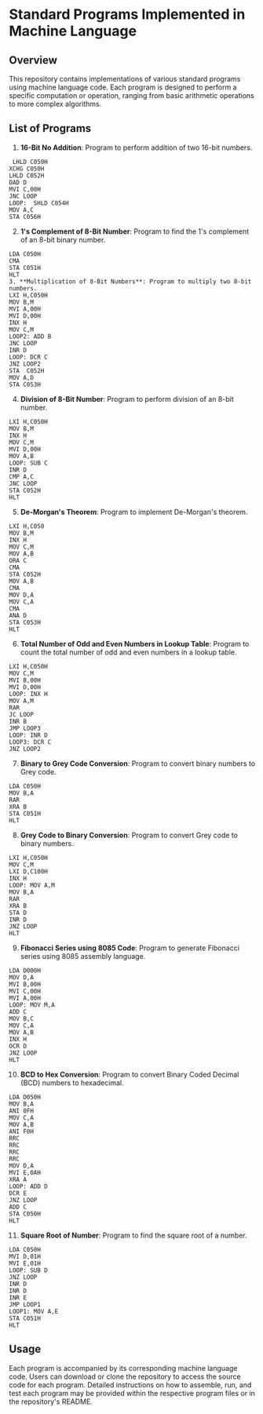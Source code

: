 # Standard Programs Implemented in Machine Language

## Overview
This repository contains implementations of various standard programs using machine language code. Each program is designed to perform a specific computation or operation, ranging from basic arithmetic operations to more complex algorithms.

## List of Programs

1. **16-Bit No Addition**: Program to perform addition of two 16-bit numbers.
```
 LHLD C050H
XCHG C050H
LHLD C052H
DAD D
MVI C,00H
JNC LOOP
LOOP:  SHLD C054H
MOV A,C
STA C056H
 ```
2. **1's Complement of 8-Bit Number**: Program to find the 1's complement of an 8-bit binary number.
```
LDA C050H
CMA
STA C051H
HLT
3. **Multiplication of 8-Bit Numbers**: Program to multiply two 8-bit numbers.
LXI H,C050H
MOV B,M
MVI A,00H
MVI D,00H
INX H
MOV C,M
LOOP2: ADD B
JNC LOOP
INR D
LOOP: DCR C
JNZ LOOP2
STA  C052H
MOV A,D
STA C053H
```
4. **Division of 8-Bit Number**: Program to perform division of an 8-bit number.
```
LXI H,C050H
MOV B,M
INX H
MOV C,M
MVI D,00H
MOV A,B
LOOP: SUB C
INR D
CMP A,C
JNC LOOP
STA C052H
HLT
```
5. **De-Morgan's Theorem**: Program to implement De-Morgan's theorem.
```
LXI H,C050
MOV B,M
INX H
MOV C,M
MOV A,B
ORA C
CMA 
STA C052H
MOV A,B
CMA
MOV D,A
MOV C,A
CMA 
ANA D
STA C053H
HLT
```
6. **Total Number of Odd and Even Numbers in Lookup Table**: Program to count the total number of odd and even numbers in a lookup table.
```
LXI H,C050H
MOV C,M
MVI B,00H
MVI D,00H
LOOP: INX H
MOV A,M
RAR
JC LOOP
INR B
JMP LOOP3
LOOP: INR D
LOOP3: DCR C
JNZ LOOP2

```
7. **Binary to Grey Code Conversion**: Program to convert binary numbers to Grey code.
```
LDA C050H
MOV B,A
RAR 
XRA B
STA C051H
HLT
```
8. **Grey Code to Binary Conversion**: Program to convert Grey code to binary numbers.
```
LXI H,C050H
MOV C,M
LXI D,C100H
INX H
LOOP: MOV A,M
MOV B,A
RAR
XRA B
STA D
INR D
JNZ LOOP
HLT
```
9. **Fibonacci Series using 8085 Code**: Program to generate Fibonacci series using 8085 assembly language.
```
LDA D000H
MOV D,A
MVI B,00H
MVI C,00H
MVI A,00H
LOOP: MOV M,A
ADD C
MOV B,C
MOV C,A
MOV A,B
INX H
OCR D
JNZ LOOP
HLT
```
10. **BCD to Hex Conversion**: Program to convert Binary Coded Decimal (BCD) numbers to hexadecimal.
```
LDA D050H
MOV B,A
ANI 0FH
MOV C,A
MOV A,B
ANI F0H
RRC
RRC
RRC
RRC
MOV D,A
MVI E,0AH
XRA A
LOOP: ADD D
DCR E
JNZ LOOP
ADD C
STA C050H
HLT
```
11. **Square Root of Number**: Program to find the square root of a number.
```
LDA C050H
MVI D,01H
MVI E,01H
LOOP: SUB D
JNZ LOOP
INR D
INR D
INR E
JMP LOOP1
LOOP1: MOV A,E
STA C051H
HLT
```
## Usage
Each program is accompanied by its corresponding machine language code. Users can download or clone the repository to access the source code for each program. Detailed instructions on how to assemble, run, and test each program may be provided within the respective program files or in the repository's README.

